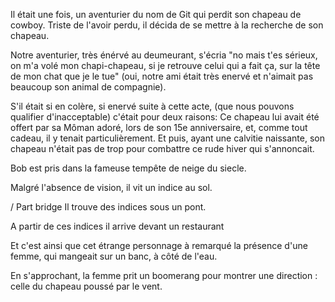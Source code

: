 Il était une fois, un aventurier du nom de Git qui perdit son chapeau de cowboy.
Triste de l'avoir perdu, il décida de se mettre à la recherche de son chapeau.

Notre aventurier, très énérvé au deumeurant, s'écria "no mais t'es sérieux, on m'a volé mon chapi-chapeau, si je retrouve celui qui a fait ça, sur la tête de mon chat que je le tue"  (oui, notre ami était très enervé et n'aimait pas beaucoup son animal de compagnie).

S'il était si en colère, si enervé suite à cette acte, (que nous pouvons qualifier d'inacceptable) c'était pour deux raisons: Ce chapeau lui avait été offert par sa Môman adoré, lors de son 15e anniversaire, et, comme tout cadeau, il y tenait particulièrement. Et puis, ayant une calvitie naissante, son chapeau n'était pas de trop pour combattre ce rude hiver qui s'annoncait.

Bob est pris dans la fameuse tempête de neige du siecle.

Malgré l'absence de vision, il vit un indice au sol.

/ Part bridge
Il trouve des indices sous un pont.

A partir de ces indices il arrive devant un restaurant

Et c'est ainsi que cet étrange personnage à remarqué la présence d'une femme, qui mangeait sur un banc, à côté de l'eau.

En s'approchant, la femme prit un boomerang pour montrer une direction : celle du chapeau poussé par le vent.